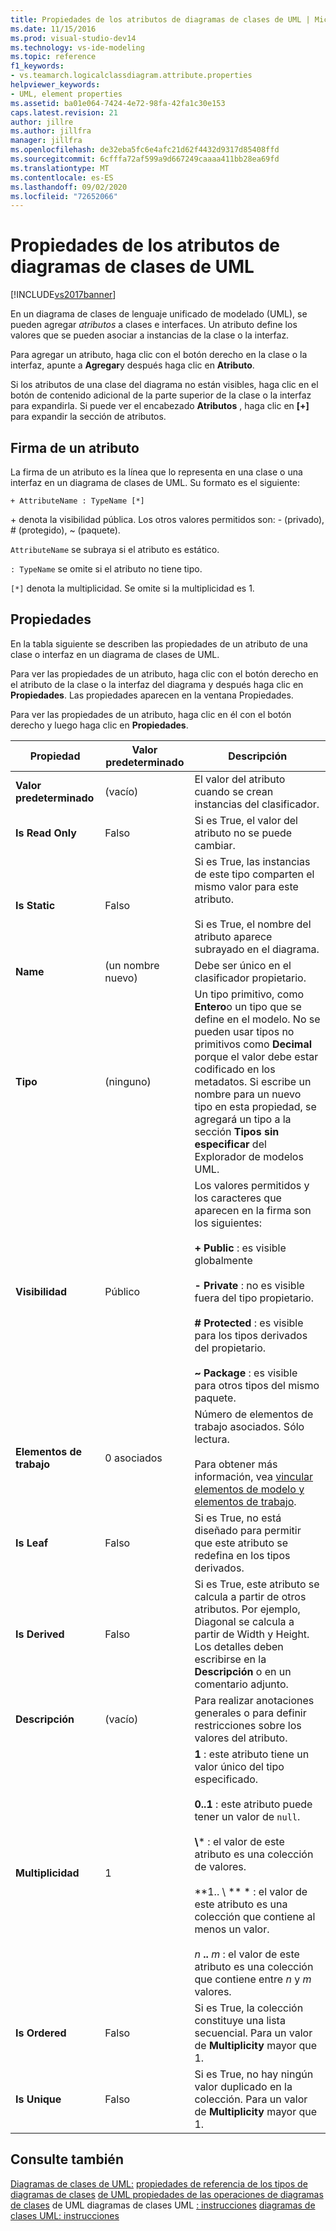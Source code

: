 ```yaml
---
title: Propiedades de los atributos de diagramas de clases de UML | Microsoft Docs
ms.date: 11/15/2016
ms.prod: visual-studio-dev14
ms.technology: vs-ide-modeling
ms.topic: reference
f1_keywords:
- vs.teamarch.logicalclassdiagram.attribute.properties
helpviewer_keywords:
- UML, element properties
ms.assetid: ba01e064-7424-4e72-98fa-42fa1c30e153
caps.latest.revision: 21
author: jillre
ms.author: jillfra
manager: jillfra
ms.openlocfilehash: de32eba5fc6e4afc21d62f4432d9317d85408ffd
ms.sourcegitcommit: 6cfffa72af599a9d667249caaaa411bb28ea69fd
ms.translationtype: MT
ms.contentlocale: es-ES
ms.lasthandoff: 09/02/2020
ms.locfileid: "72652066"
---
```

# <a name="properties-of-attributes-on-uml-class-diagrams"></a>Propiedades de los atributos de diagramas de clases de UML
[!INCLUDE[vs2017banner](../includes/vs2017banner.md)]

En un diagrama de clases de lenguaje unificado de modelado (UML), se pueden agregar *atributos* a clases e interfaces. Un atributo define los valores que se pueden asociar a instancias de la clase o la interfaz.

 Para agregar un atributo, haga clic con el botón derecho en la clase o la interfaz, apunte a **Agregar**y después haga clic en **Atributo**.

 Si los atributos de una clase del diagrama no están visibles, haga clic en el botón de contenido adicional de la parte superior de la clase o la interfaz para expandirla. Si puede ver el encabezado **Atributos** , haga clic en **[+]** para expandir la sección de atributos.

## <a name="signature-of-an-attribute"></a>Firma de un atributo
 La firma de un atributo es la línea que lo representa en una clase o una interfaz en un diagrama de clases de UML. Su formato es el siguiente:

```
+ AttributeName : TypeName [*]
```

 \+ denota la visibilidad pública. Los otros valores permitidos son: - (privado), # (protegido), ~ (paquete).

 `AttributeName` se subraya si el atributo es estático.

 `: TypeName` se omite si el atributo no tiene tipo.

 `[*]` denota la multiplicidad. Se omite si la multiplicidad es 1.

## <a name="properties"></a>Propiedades
 En la tabla siguiente se describen las propiedades de un atributo de una clase o interfaz en un diagrama de clases de UML.

 Para ver las propiedades de un atributo, haga clic con el botón derecho en el atributo de la clase o la interfaz del diagrama y después haga clic en **Propiedades**. Las propiedades aparecen en la ventana Propiedades.

 Para ver las propiedades de un atributo, haga clic en él con el botón derecho y luego haga clic en **Propiedades**.

|   **Propiedad**    | **Valor predeterminado**  |                                                                                                                                                                                                         Descripción                                                                                                                                                                                                          |
|-------------------|--------------|------------------------------------------------------------------------------------------------------------------------------------------------------------------------------------------------------------------------------------------------------------------------------------------------------------------------------------------------------------------------------------------------------------------------------|
| **Valor predeterminado** |   (vacío)    |                                                                                                                                                                               El valor del atributo cuando se crean instancias del clasificador.                                                                                                                                                                                |
| **Is Read Only**  |    Falso     |                                                                                                                                                                                    Si es True, el valor del atributo no se puede cambiar.                                                                                                                                                                                    |
|   **Is Static**   |    Falso     |                                                                                                                    Si es True, las instancias de este tipo comparten el mismo valor para este atributo.<br /><br /> Si es True, el nombre del atributo aparece subrayado en el diagrama.                                                                                                                    |
|     **Name**      | (un nombre nuevo) |                                                                                                                                                                                        Debe ser único en el clasificador propietario.                                                                                                                                                                                        |
|     **Tipo**      |    (ninguno)    |                                                Un tipo primitivo, como **Entero**o un tipo que se define en el modelo. No se pueden usar tipos no primitivos como **Decimal** porque el valor debe estar codificado en los metadatos. Si escribe un nombre para un nuevo tipo en esta propiedad, se agregará un tipo a la sección **Tipos sin especificar** del Explorador de modelos UML.                                                 |
|  **Visibilidad**   |    Público    |                                     Los valores permitidos y los caracteres que aparecen en la firma son los siguientes:<br /><br /> **+ Public** : es visible globalmente<br /><br /> **- Private** : no es visible fuera del tipo propietario.<br /><br /> **# Protected** : es visible para los tipos derivados del propietario.<br /><br /> **~ Package** : es visible para otros tipos del mismo paquete.                                      |
|  **Elementos de trabajo**   | 0 asociados |                                                                                                                          Número de elementos de trabajo asociados. Sólo lectura.<br /><br /> Para obtener más información, vea [vincular elementos de modelo y elementos de trabajo](../modeling/link-model-elements-and-work-items.md).                                                                                                                           |
|    **Is Leaf**    |    Falso     |                                                                                                                                                                    Si es True, no está diseñado para permitir que este atributo se redefina en los tipos derivados.                                                                                                                                                                     |
|  **Is Derived**   |    Falso     |                                                                                                              Si es True, este atributo se calcula a partir de otros atributos. Por ejemplo, Diagonal se calcula a partir de Width y Height. Los detalles deben escribirse en la **Descripción** o en un comentario adjunto.                                                                                                              |
|  **Descripción**  |   (vacío)    |                                                                                                                                                                        Para realizar anotaciones generales o para definir restricciones sobre los valores del atributo.                                                                                                                                                                        |
| **Multiplicidad**  |      1       | **1** : este atributo tiene un valor único del tipo especificado.<br /><br /> **0..1** : este atributo puede tener un valor de `null`.<br /><br /> **\\**\* : el valor de este atributo es una colección de valores.<br /><br /> **1.. \\ ** \* : el valor de este atributo es una colección que contiene al menos un valor.<br /><br /> *n* **..** *m* : el valor de este atributo es una colección que contiene entre *n* y *m* valores. |
|  **Is Ordered**   |    Falso     |                                                                                                                                                                    Si es True, la colección constituye una lista secuencial. Para un valor de **Multiplicity** mayor que 1.                                                                                                                                                                     |
|   **Is Unique**   |    Falso     |                                                                                                                                                                Si es True, no hay ningún valor duplicado en la colección. Para un valor de **Multiplicity** mayor que 1.                                                                                                                                                                |

## <a name="see-also"></a>Consulte también
 [Diagramas de clases de UML:](../modeling/uml-class-diagrams-reference.md) [propiedades de referencia de los tipos de diagramas de clases](../modeling/properties-of-types-on-uml-class-diagrams.md) [de UML propiedades de las operaciones de diagramas de clases](../modeling/properties-of-operations-on-uml-class-diagrams.md) de UML diagramas de clases UML [: instrucciones](../modeling/uml-class-diagrams-guidelines.md) [diagramas de clases UML: instrucciones](../modeling/uml-class-diagrams-guidelines.md)
